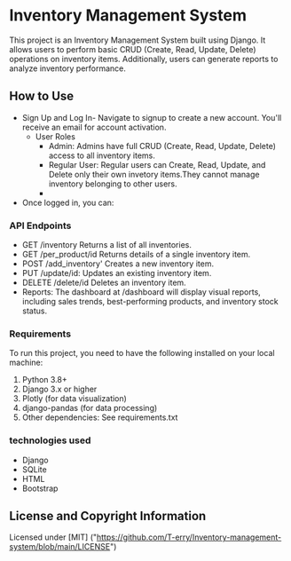 # Inventory Management System
This project is an Inventory Management System built using Django. It allows users to perform basic CRUD (Create, Read, Update, Delete) operations on inventory items. Additionally, users can generate reports to analyze inventory performance.

## How to Use
- Sign Up and Log In- Navigate to signup to create a new account. You'll receive an email for account activation.
  - User Roles
    - Admin: Admins have full CRUD (Create, Read, Update, Delete) access to all inventory items.
    - Regular User: Regular users can Create, Read, Update, and Delete only their own invetory items.They cannot manage inventory belonging to other users.
    - 
- Once logged in, you can:

### API Endpoints
- GET /inventory Returns a list of all inventories.
- GET /per_product/id Returns details of a single inventory item.
- POST /add_inventory' Creates a new inventory item.
- PUT /update/id: Updates an existing inventory item.
- DELETE /delete/id Deletes an inventory item.
- Reports:
  The dashboard at /dashboard will display visual reports, including sales trends, best-performing products, and inventory stock status.

### Requirements
To run this project, you need to have the following installed on your local machine:

1. Python 3.8+
2. Django 3.x or higher
3. Plotly (for data visualization)
4. django-pandas (for data processing)
5. Other dependencies: See requirements.txt


### technologies used
- Django
- SQLite
- HTML
- Bootstrap

## License and Copyright Information
Licensed under [MIT] ("https://github.com/T-erry/Inventory-management-system/blob/main/LICENSE")








